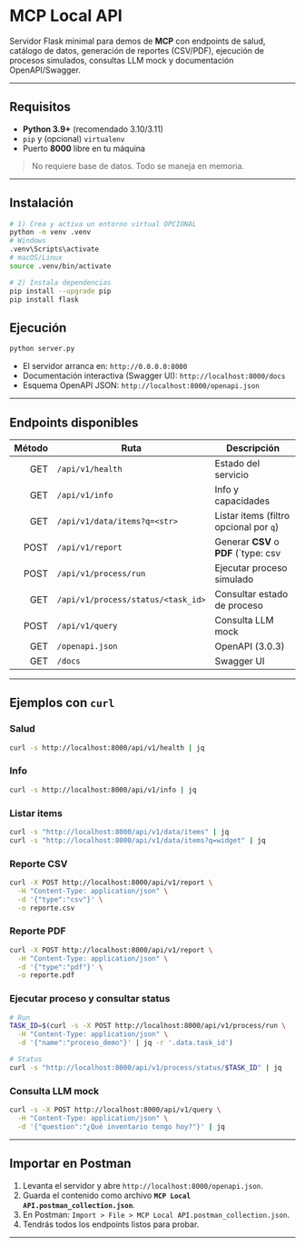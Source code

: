# MCP Local API

Servidor Flask minimal para demos de **MCP** con endpoints de salud, catálogo de datos, generación de reportes (CSV/PDF), ejecución de procesos simulados, consultas LLM mock y documentación OpenAPI/Swagger.

---

## Requisitos

- **Python 3.9+** (recomendado 3.10/3.11)  
- `pip` y (opcional) `virtualenv`  
- Puerto **8000** libre en tu máquina  

> No requiere base de datos. Todo se maneja en memoria.

---

## Instalación

```bash
# 1) Crea y activa un entorno virtual OPCIONAL
python -m venv .venv
# Windows
.venv\Scripts\activate
# macOS/Linux
source .venv/bin/activate

# 2) Instala dependencias
pip install --upgrade pip
pip install flask
```

## Ejecución

```bash
python server.py
```

- El servidor arranca en: `http://0.0.0.0:8000`  
- Documentación interactiva (Swagger UI): `http://localhost:8000/docs`  
- Esquema OpenAPI JSON: `http://localhost:8000/openapi.json`  

---

## Endpoints disponibles

| Método | Ruta                                   | Descripción                                 |
|-------:|----------------------------------------|---------------------------------------------|
| GET    | `/api/v1/health`                       | Estado del servicio                          |
| GET    | `/api/v1/info`                         | Info y capacidades                           |
| GET    | `/api/v1/data/items?q=<str>`           | Listar items (filtro opcional por `q`)       |
| POST   | `/api/v1/report`                       | Generar **CSV** o **PDF** (`type: csv|pdf`)  |
| POST   | `/api/v1/process/run`                  | Ejecutar proceso simulado                    |
| GET    | `/api/v1/process/status/<task_id>`     | Consultar estado de proceso                  |
| POST   | `/api/v1/query`                        | Consulta LLM mock                            |
| GET    | `/openapi.json`                        | OpenAPI (3.0.3)                              |
| GET    | `/docs`                                | Swagger UI                                   |

---

## Ejemplos con `curl`

### Salud
```bash
curl -s http://localhost:8000/api/v1/health | jq
```

### Info
```bash
curl -s http://localhost:8000/api/v1/info | jq
```

### Listar items
```bash
curl -s "http://localhost:8000/api/v1/data/items" | jq
curl -s "http://localhost:8000/api/v1/data/items?q=widget" | jq
```

### Reporte CSV
```bash
curl -X POST http://localhost:8000/api/v1/report \
  -H "Content-Type: application/json" \
  -d '{"type":"csv"}' \
  -o reporte.csv
```

### Reporte PDF
```bash
curl -X POST http://localhost:8000/api/v1/report \
  -H "Content-Type: application/json" \
  -d '{"type":"pdf"}' \
  -o reporte.pdf
```

### Ejecutar proceso y consultar status
```bash
# Run
TASK_ID=$(curl -s -X POST http://localhost:8000/api/v1/process/run \
  -H "Content-Type: application/json" \
  -d '{"name":"proceso_demo"}' | jq -r '.data.task_id')

# Status
curl -s "http://localhost:8000/api/v1/process/status/$TASK_ID" | jq
```

### Consulta LLM mock
```bash
curl -s -X POST http://localhost:8000/api/v1/query \
  -H "Content-Type: application/json" \
  -d '{"question":"¿Qué inventario tengo hoy?"}' | jq
```

---

## Importar en Postman

1. Levanta el servidor y abre `http://localhost:8000/openapi.json`.  
2. Guarda el contenido como archivo **`MCP Local API.postman_collection.json`**.  
3. En Postman: `Import > File > MCP Local API.postman_collection.json`.  
4. Tendrás todos los endpoints listos para probar.  

---
